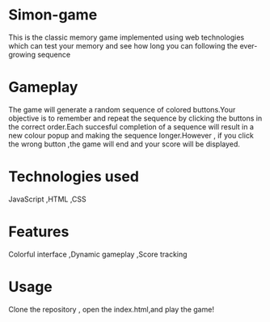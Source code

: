 # Simon-game
This is the classic memory game implemented using web technologies which can test your memory and see how long you can following the ever-growing sequence

# Gameplay
The game will generate a random sequence of colored buttons.Your objective is to remember and repeat the sequence by clicking the buttons in the correct order.Each succesful completion of a sequence will result in a new colour popup and making the sequence longer.However , if you click the wrong button ,the game will end and your score will be displayed.

# Technologies used
JavaScript
,HTML
,CSS

# Features
Colorful interface
,Dynamic gameplay
,Score tracking

# Usage
Clone the repository , open the index.html,and play the game!
